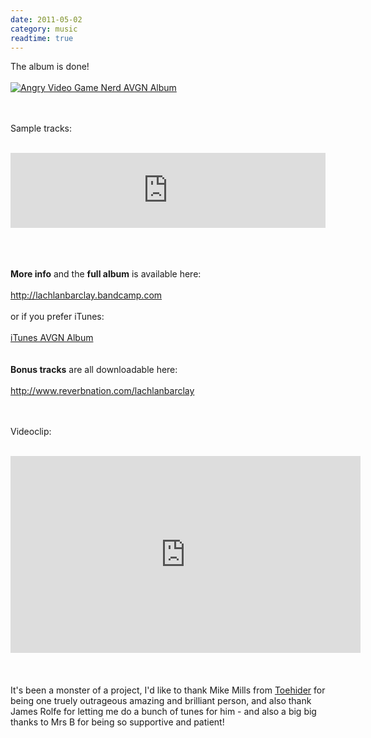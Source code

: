 ```yaml
---
date: 2011-05-02
category: music
readtime: true
---
```

The album is done!<br /><a href="http://lachlanbarclay.bandcamp.com"><br /><img  src="https://static.lachlanbarclay.net/pics/avgn.jpg" alt="Angry Video Game Nerd AVGN Album" class="img-responsive" /></a><br /><br style='clear: both' />

<br />Sample tracks:
<br /><br />
<iframe style="border: 0; width: 100%; height: 120px;" src="https://bandcamp.com/EmbeddedPlayer/album=4150178333/size=large/bgcol=ffffff/linkcol=0687f5/tracklist=false/artwork=small/transparent=true/" seamless><a href="http://lachlanbarclay.bandcamp.com/album/the-angry-video-game-nerd-collection">The Angry Video Game Nerd Collection by Lachlan Barclay</a></iframe>

<br /><br /><br /><b>More info</b> and the <b>full album</b> is available here:<br /><br /><a href="http://lachlanbarclay.bandcamp.com">http://lachlanbarclay.bandcamp.com</a><br /><br />or if you prefer iTunes:<br /><br /><a href="http://itunes.apple.com/au/album/the-angry-video-game-nerd/id435349860">iTunes AVGN Album</a><br /><br /><br /><b>Bonus tracks</b> are all downloadable here:<br /><br /><a href="http://www.reverbnation.com/lachlanbarclay">http://www.reverbnation.com/lachlanbarclay</a><br /><br />

<br />Videoclip:<br /><br />
<div class="embed-responsive embed-responsive-4by3">
<iframe width="560" height="315" src="https://www.youtube.com/embed/o4otsFcO6L0" frameborder="0" allow="autoplay; encrypted-media" allowfullscreen></iframe></div>
<br /><br /><br />It's been a monster of a project, I'd like to thank Mike Mills from <a href="http://www.toehider.com">Toehider</a> for being one truely outrageous amazing and brilliant person, and also thank James Rolfe for letting me do a bunch of tunes for him - and also a big big thanks to Mrs B for being so supportive and patient!<br /><br />